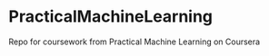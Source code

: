 PracticalMachineLearning
========================

Repo for coursework from Practical Machine Learning on Coursera

